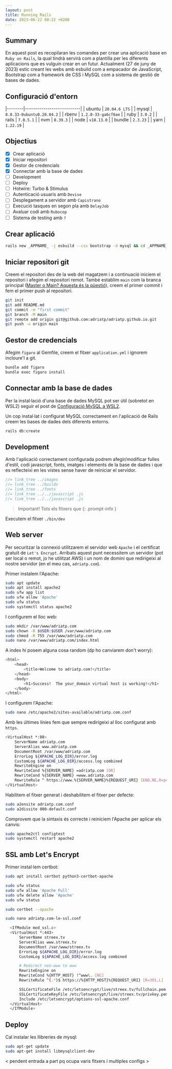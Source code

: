 ```yaml
---
layout: post
title: Running Rails
date: 2023-06-22 00:22 +0200
---
```


## Summary

En aquest post es recopilaran les comandes per crear una aplicació base en `Ruby on Rails`, la qual tindrà servirà com a plantilla per les diferents aplicacions que es vulguin crear en un futur. Actualment (27 de juny de 2023) estic creant les webs amb esbuild com a empacador de JavaScript, Bootstrap com a framework de CSS i MySQL com a sistema de gestió de bases de dades.

## Configuració d'entorn

|--------|---------------------------|
| ubuntu | `20.04.6 LTS`             |
| mysql  | `8.0.33-0ubuntu0.20.04.2` |
| rbenv  | `1.2.0-33-ga6cf6ae`       |
| ruby   | `3.0.2`                   |
| rails  | `7.0.5.1`                 |
| nvm    | `0.39.3`                  |
| node   | `v18.13.0`                |
| bundle | `2.3.23`                  |
| yarn   | `1.22.19`                 |

## Objectius

- [x] Crear aplicació
- [x] Iniciar repositori
- [x] Gestor de credencials
- [x] Connectar amb la base de dades
- [ ] Development
- [ ] Deploy
- [ ] Hotwire: Turbo & Stimulus
- [ ] Autenticació usuaris amb `Devise`
- [ ] Desplegament a servidor amb `Capistrano`
- [ ] Execució tasques en segon pla amb `DelayJob`
- [ ] Avaluar codi amb `Rubocop`
- [ ] Sistema de testing amb `?`

## Crear aplicació

```bash
rails new _APPNAME_ -j esbuild --css bootstrap -d mysql && cd _APPNAME_
```

## Iniciar repositori git

Creem el repositori des de la web del magatzem i a continuació iniciem el repositori i afegim el repositori remot. També establim `main` com la branca principal ([Master o Main? Aquesta és la qüestió](https://www.google.com)), creem el primer commit i fem el primer push al repositori.

```bash
git init
git add README.md
git commit -m "first commit"
git branch -M main
git remote add origin git@github.com:adriatp/adriatp.github.io.git
git push -u origin main
```

## Gestor de credencials

Afegim `figaro` al Gemfile, creem el fitxer `application.yml` i ignorem incloure'l a git.

```bash
bundle add figaro
bundle exec figaro install
```

## Connectar amb la base de dades

Per la instal·lació d'una base de dades MySQL pot ser útil (sobretot en WSL2) seguir el post de [Configuració MySQL a WSL2](https://adriatp.github.io/posts/mysql-wsl/).

Un cop instal·lat i configurat MySQL correctament en l'aplicació de Rails creem les bases de dades dels diferents entorns.

```bash
rails db:create
```

## Development

Amb l'aplicació correctament configurada podrem afegir/modificar fulles d'estil, codi javascript, fonts, imatges i elements de la base de dades i que es reflecteixi en les vistes sense haver de reiniciar el servidor.

```js
//= link_tree ../images
//= link_tree ../builds
//= link_tree ../fonts
//= link_tree ../../javascript .js
//= link_tree ../../javascript .js
```



> Important! Tots els fitxers que 
{: .prompt-info }

Executem el fitxer `./bin/dev`

## Web server

Per securitzar la connexió utilitzarem el servidor web `Apache` i el certificat gratuït de `Let's Encrypt`. Arribats aquest punt necessitem un servidor (pot ser local o remot, jo he utilitzat AWS) i un nom de domini que redirigeixi al nostre servidor (en el meu cas, `adriatp.com`).

Primer instalem l'Apache:

```bash
sudo apt update
sudo apt install apache2
sudo ufw app list
sudo ufw allow 'Apache'
sudo ufw status
sudo systemctl status apache2
```

I configurem el lloc web:

```bash
sudo mkdir /var/www/adriatp.com
sudo chown -R $USER:$USER /var/www/adriatp.com
sudo chmod -R 755 /var/www/adriatp.com
sudo nano /var/www/adriatp.com/index.html
```

A index hi posem alguna cosa random (dp ho canviarem don't worry):

```bash
<html>
    <head>
        <title>Welcome to adriatp.com!</title>
    </head>
    <body>
        <h1>Success!  The your_domain virtual host is working!</h1>
    </body>
</html>
```

I configurem l'Apache:

```bash
sudo nano /etc/apache2/sites-available/adriatp.com.conf
```

Amb les últimes línies fem que sempre redirigeixi al lloc configurat amb `https`.

```bash
<VirtualHost *:80>
    ServerName adriatp.com
    ServerAlias www.adriatp.com
    DocumentRoot /var/www/adriatp.com
    ErrorLog ${APACHE_LOG_DIR}/error.log
    CustomLog ${APACHE_LOG_DIR}/access.log combined
    RewriteEngine on
    RewriteCond %{SERVER_NAME} =adriatp.com [OR]
    RewriteCond %{SERVER_NAME} =www.adriatp.com
    RewriteRule ^ https://www.%{SERVER_NAME}%{REQUEST_URI} [END,NE,R=permanent]
</VirtualHost>
```

Habilitem el fitxer generat i deshabilitem el fitxer per defecte:

```bash
sudo a2ensite adriatp.com.conf
sudo a2dissite 000-default.conf
```

Comprovem que la sintaxis és correcte i reiniciem l'Apache per aplicar els canvis:

```bash
sudo apache2ctl configtest
sudo systemctl restart apache2
```

## SSL amb Let's Encrypt

Primer instal·lem certbot:

```bash
sudo apt install certbot python3-certbot-apache
```

```bash
sudo ufw status
sudo ufw allow 'Apache Full'
sudo ufw delete allow 'Apache'
sudo ufw status
```

```bash
sudo certbot --apache
```

```bash
sudo nano adriatp.com-le-ssl.conf
```

```bash
  <IfModule mod_ssl.c>
  <VirtualHost *:443>
      ServerName streex.tv
      ServerAlias www.streex.tv
      DocumentRoot /var/www/streex.tv
      ErrorLog ${APACHE_LOG_DIR}/error.log
      CustomLog ${APACHE_LOG_DIR}/access.log combined

      # Redirect non-www to www
      RewriteEngine on
      RewriteCond %{HTTP_HOST} !^www\. [NC]
      RewriteRule ^(.*)$ https://%{HTTP_HOST}%{REQUEST_URI} [R=301,L]

      SSLCertificateFile /etc/letsencrypt/live/streex.tv/fullchain.pem
      SSLCertificateKeyFile /etc/letsencrypt/live/streex.tv/privkey.pem
      Include /etc/letsencrypt/options-ssl-apache.conf
  </VirtualHost>
  </IfModule>
```

## Deploy

Cal instalar les llibreries de mysql:

```bash
sudo apt-get update
sudo apt-get install libmysqlclient-dev
```

< pendent entrada a part pq ocupa varis fitxers i multiples configs >